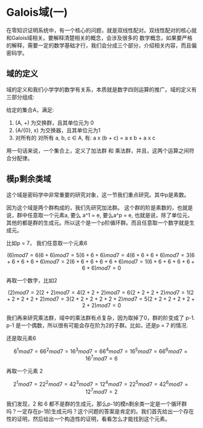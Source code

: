 # Galois域(一)

在零知识证明系统中，有一个核心的问题，就是双线性配对。双线性配对的核心就和Galois域相关。要解释清楚相关的概念，会涉及很多的
数学概念，如果要严格的解释，需要一定的数学基础才行，我们会分成三个部分，介绍相关内容，而且偏密码学。

## 域的定义

域的定义和我们小学学的数学有关系，本质就是数字四则运算的推广。域的定义有三部分组成:

给定的集合A，满足:

1. (A, +) 为交换群，且其单位元为 0
2. (A/{0}, x) 为交换器，且其单位元为1
3. 对所有的 对所有 a, b, c ∈ A, 有: a x (b + c) = a x b + a x c

用一句话来说，一个集合上，定义了加法群 和 乘法群，并且，这两个运算之间符合分配律。

## 模p剩余类域

这个域是密码学中非常重要的研究对象，这一节我们重点研究。其中p是素数。

因为这个域是两个群构成的，我们先研究加法群。 这个群的阶是素数的，也就是说，群中任意取一个元素a, 要么 a^1 = e, 要么a^p = e, 也就是说，除了单位元，其他的都是群的生成元。所以这个是一个p阶循环群。而且任意取一个数字就是生成元。

比如p = 7， 我们任意取一个元素6

```math
   (6)mod7=6
   (6+6)mod7=5
   (6+6+6)mod7=4
   (6+6+6+6)mod7=3
   (6+6+6+6+6)mod7=2
   (6+6+6+6+6+6)mod7=1
   (6+6+6+6+6+6+6)mod7=0
```

再取一个数字，比如2

```math
    (2)mod7=2 
    (2+2)mod7=4
    (2+2+2)mod7=6
    (2+2+2+2)mod7=1
    (2+2+2+2+2)mod7=3
    (2+2+2+2+2+2)mod7=5
    (2+2+2+2+2+2+2)mod7=0
```

我们再来研究乘法群，域中的乘法群有点复杂，因为取掉了0，群的阶变成了 p-1. p-1 是一个偶数，所以很有可能会存在阶为2的子群。比如，还是p = 7 的情况.

还是取元素6

```math
6^1 mod 7 =6
6^2 mod 7 =1
6^3 mod 7 =6
6^4 mod 7 =1
6^5 mod 7 =6
6^6 mod 7 =1
6^7 mod 7 =6
```

再取一个元素 2

```math
2^1 mod 7 =2
2^2 mod 7 =4
2^3 mod 7 =1
2^4 mod 7 =2
2^5 mod 7 =4
2^6 mod 7 =1
2^7 mod 7 =2
```

我们发现，2 和 6 都不是群的生成元，那么p-1的模n剩余类一定是一个循环群吗？一定存在p-1阶生成元吗？这个问题的答案是肯定的。我们首先给出一个存在性的证明，然后给出一个构造性的证明，看看怎么才能找到这个元素。

